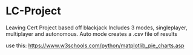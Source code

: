 # LC-Project
 Leaving Cert Project based off blackjack
 Includes 3 modes, singleplayer, multiplayer and autonomous. Auto mode creates a .csv file of results


use this: https://www.w3schools.com/python/matplotlib_pie_charts.asp
